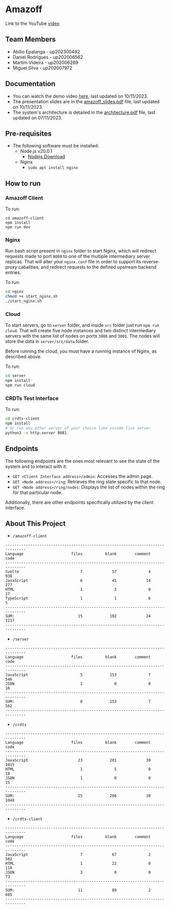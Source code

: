 # Amazoff 

Link to the YouTube [video](https://youtu.be/yyL1a-NZa38)

## Team Members
- Abílio Epalanga - up202300492
- Daniel Rodrigues - up202006562
- Martim Videira - up202006289
- Miguel Silva - up202007972

## Documentation
- You can watch the demo video [here](), last updated on 10/11/2023.
- The presentation slides are in the [amazoff_slides.pdf](./docs/amazoff_slides.pdf) file, last updated on 10/11/2023.
- The system's architecture is detailed in the [architecture.pdf](./docs/architecture.pdf) file, last updated on 07/11/2023.





## Pre-requisites
- The following software must be installed:
    - Node.js v20.0.1
      - [Nodejs Download](https://nodejs.org/en/download)
    - Nginx 
      - `sudo apt install nginx`


## How to run
### Amazoff Client
To run:
```shell
cd amazoff-client
npm install
npm run dev
```
### Nginx

Run bash script present in ```nginx``` folder to start Nginx, which will redirect requests made to port ```8080``` to one of the multiple intermediary server replicas. That will alter your ```nginx.conf``` file in  order to support its reverse-proxy cabalities, and redirect requests to the defined upstream backend entries.

To run:
```sh
cd nginx
chmod +x start_nginx.sh
./start_nginx.sh
```


### Cloud
To start servers, go to `server` folder, and inside ```src``` folder just run ```npm run cloud```. That will create five node instances and two distinct intermediary servers with the same list of nodes on ports ```3000``` and ```3001```. The nodes will store the data in `server/src/data` folder.

Before running the cloud, you must have a running instance of Nginx, as described above.

To run:
```sh
cd server
npm install
npm run cloud
```

### CRDTs Test Interface
To run:
```sh
cd crdts-client
npm install
# Or run any other server of your choice like vscode live server
python3 -m http.server 8081
```

## Endpoints
The following endpoints are the ones most relevant to see the state of the system and to interact with it:
- `GET <Client Interface address>/admin`: Accesses the admin page.
- `GET <Node address>/ring`: Retrieves the ring state specific to that node.
- `GET <Node address>/ring/nodes`: Displays the list of nodes within the ring for that particular node.

Additionally, there are other endpoints specifically utilized by the client interface.

## About This Project

- `/amazoff-client`
```
-------------------------------------------------------------------------------
Language                     files          blank        comment           code
-------------------------------------------------------------------------------
Svelte                           7             57              4            938
JavaScript                       6             41             14            277
HTML                             1              3              0             17
TypeScript                       1              1              6              5
-------------------------------------------------------------------------------
SUM:                            15            102             24           1237
-------------------------------------------------------------------------------
```


- `/server`
```
-------------------------------------------------------------------------------
Language                     files          blank        comment           code
-------------------------------------------------------------------------------
JavaScript                       5            153              7            546
JSON                             1              0              0             16
-------------------------------------------------------------------------------
SUM:                             6            153              7            562
-------------------------------------------------------------------------------
```

- `/crdts`
```
-------------------------------------------------------------------------------
Language                     files          blank        comment           code
-------------------------------------------------------------------------------
JavaScript                      23            201             30           1015
HTML                             1              5              0             18
JSON                             1              0              0             15
-------------------------------------------------------------------------------
SUM:                            25            206             30           1048
-------------------------------------------------------------------------------
```

- `/crdts-client`
```
-------------------------------------------------------------------------------
Language                     files          blank        comment           code
-------------------------------------------------------------------------------
JavaScript                       7             67              2            502
HTML                             1             22              0            110
JSON                             3              0              0             73
-------------------------------------------------------------------------------
SUM:                            11             89              2            685
-------------------------------------------------------------------------------
```